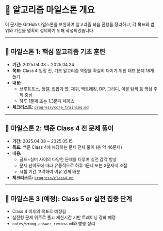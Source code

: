 # 🎯 알고리즘 마일스톤 개요

이 문서는 GitHub 마일스톤을 보완하여 알고리즘 학습 진행을 정리하고, 각 목표의 범위와 기간을 명확히 정의하기 위해 작성되었습니다.

---

## 🧱 마일스톤 1: 핵심 알고리즘 기초 훈련

- **기간:** 2025.04.08 ~ 2025.04.24
- **목표:** Class 4 입장 전, 기초 알고리즘 역량을 확실히 다지기 위한 대표 문제 18개 풀기
- **내용:**
  - 브루트포스, 정렬, 집합과 맵, 재귀, 백트래킹, DP, 그리디, 이분 탐색 등 핵심 주제 중심
  - 하루 1문제 또는 1.3문제 페이스
- **체크리스트:** [`progress/core_training.md`](../progress/core_training.md)

---

## 🌟 마일스톤 2: 백준 Class 4 전 문제 풀이

- **기간:** 2025.04.08 ~ 2025.05.15
- **목표:** 백준 Class 4에 해당하는 문제 전체 풀이 (총 약 46문제)
- **내용:**
  - 골드~실버 사이의 다양한 문제를 다루며 실전 감각 향상
  - 문제 난이도에 따라 유동적으로 하루 1문제 또는 2문제씩 조절
  - 시험 기간 고려하여 여유 있게 배분
- **체크리스트:** [`progress/class4.md`](../progress/class4.md)

---

## 📘 마일스톤 3 (예정): Class 5 or 실전 집중 단계

- Class 4 이후의 목표로 예정됨
- 실전형 문제 위주로 풀고 제한시간 기반 트레이닝 강화 예정
- `notes/wrong_answer_review.md`와 병행 정리

